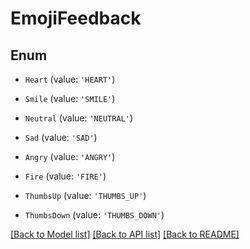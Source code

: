 # EmojiFeedback


## Enum

* `Heart` (value: `'HEART'`)

* `Smile` (value: `'SMILE'`)

* `Neutral` (value: `'NEUTRAL'`)

* `Sad` (value: `'SAD'`)

* `Angry` (value: `'ANGRY'`)

* `Fire` (value: `'FIRE'`)

* `ThumbsUp` (value: `'THUMBS_UP'`)

* `ThumbsDown` (value: `'THUMBS_DOWN'`)

[[Back to Model list]](../README.md#documentation-for-models) [[Back to API list]](../README.md#documentation-for-api-endpoints) [[Back to README]](../README.md)
